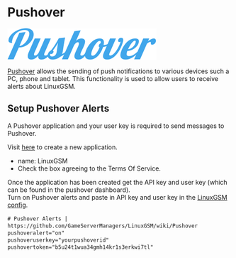 # Pushover

![](../.gitbook/assets/pushover_logo.png)

[Pushover](https://pushover.net) allows the sending of push notifications to various devices such a PC, phone and tablet. This functionality is used to allow users to receive alerts about LinuxGSM.

## Setup Pushover Alerts

A Pushover application and your user key is required to send messages to Pushover. 

Visit [here](https://pushover.net/apps/build) to create a new application.

* name: LinuxGSM
* Check the box agreeing to the Terms Of Service.

Once the application has been created get the API key and user key \(which can be found in the pushover dashboard\).  
Turn on Pushover alerts and paste in API key and user key in the [LinuxGSM config](../configuration/linuxgsm-config.md).

```text
# Pushover Alerts | https://github.com/GameServerManagers/LinuxGSM/wiki/Pushover
pushoveralert="on"
pushoveruserkey="yourpushoverid"
pushovertoken="b5u24t1wua34gmh14kr1s3erkwi7tl"
```

